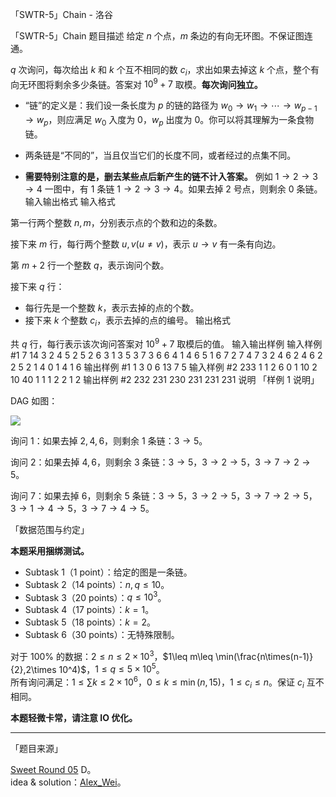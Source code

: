 



「SWTR-5」Chain - 洛谷














「SWTR-5」Chain
题目描述
给定 $n$ 个点，$m$ 条边的有向无环图。不保证图连通。

$q$ 次询问，每次给出 $k$ 和 $k$ 个互不相同的数 $c_i$，求出如果去掉这 $k$ 个点，整个有向无环图将剩余多少条链。答案对 $10^9+7$ 取模。**每次询问独立。**

- “链”的定义是：我们设一条长度为 $p$ 的链的路径为 $w_0\to w_1\to\cdots\to w_{p-1}\to w_p$，则应满足 $w_0$ 入度为 $0$，$w_p$ 出度为 $0$。你可以将其理解为一条食物链。

- 两条链是“不同的”，当且仅当它们的长度不同，或者经过的点集不同。

- **需要特别注意的是，删去某些点后新产生的链不计入答案。** 例如 $1\to 2\to 3\to 4$ 一图中，有 $1$ 条链 $1\to 2\to 3\to 4$。如果去掉 $2$ 号点，则剩余 $0$ 条链。
输入输出格式
输入格式

第一行两个整数 $n,m$，分别表示点的个数和边的条数。

接下来 $m$ 行，每行两个整数 $u,v(u\neq v)$，表示 $u\to v$ 有一条有向边。

第 $m+2$ 行一个整数 $q$，表示询问个数。

接下来 $q$ 行：  
- 每行先是一个整数 $k$，表示去掉的点的个数。
- 接下来 $k$ 个整数 $c_i$，表示去掉的点的编号。
输出格式

共 $q$ 行，每行表示该次询问答案对 $10^9+7$ 取模后的值。
输入输出样例
输入样例 #1
7 14
3 2
4 5
2 5
2 6
3 1
3 5
3 7
3 6
6 4
1 4
6 5
1 6
7 2
7 4
7
3 2 4 6
2 4 6
2 2 5
2 1 4
0
1 4
1 6
输出样例 #1
1
3
0
6
13
7
5
输入样例 #2
233 1
1 2
6
0
1 10
2 10 40
1 1
1 2
2 1 2
输出样例 #2
232
231
230
231
231
231
说明
「样例 $1$ 说明」

DAG 如图：

![](https://cdn.luogu.com.cn/upload/image_hosting/2gbdoemh.png)

询问 $1$：如果去掉 $2,4,6$，则剩余 $1$ 条链：$3\to 5$。

询问 $2$：如果去掉 $4,6$，则剩余 $3$ 条链：$3\to 5$，$3\to 2\to 5$，$3\to 7\to 2\to 5$。

询问 $7$：如果去掉 $6$，则剩余 $5$ 条链：$3\to 5$，$3\to 2\to 5$，$3\to 7\to 2\to 5$，$3\to 1\to 4\to 5$，$3\to 7\to 4\to 5$。

「数据范围与约定」

**本题采用捆绑测试。**

- Subtask 1（1 point）：给定的图是一条链。
- Subtask 2（14 points）：$n,q\leq 10$。
- Subtask 3（20 points）：$q\leq 10^3$。
- Subtask 4（17 points）：$k=1$。
- Subtask 5（18 points）：$k=2$。
- Subtask 6（30 points）：无特殊限制。

对于 $100\%$ 的数据：$2\leq n\leq 2\times 10^3$，$1\leq m\leq \min(\frac{n\times(n-1)}{2},2\times 10^4)$，$1\leq q\leq 5\times 10^5$。  
所有询问满足：$1\leq \sum k\leq 2\times 10^6$，$0\leq k\leq \min(n,15)$，$1\leq c_i\leq n$。保证 $c_i$ 互不相同。

**本题轻微卡常，请注意 IO 优化。**

---

「题目来源」

[Sweet Round 05](https://www.luogu.com.cn/contest/28195) D。  
idea & solution：[Alex_Wei](https://www.luogu.com.cn/user/123294)。






